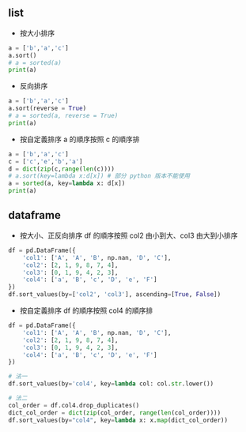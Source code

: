 ## list
* 按大小排序
```python
a = ['b','a','c']
a.sort()
# a = sorted(a)
print(a)
```
* 反向排序
```python
a = ['b','a','c']
a.sort(reverse = True)
# a = sorted(a, reverse = True)
print(a)
```
* 按自定義排序
a 的順序按照 c 的順序排
```python
a = ['b','a','c']
c = ['c','e','b','a']
d = dict(zip(c,range(len(c))))
# a.sort(key=lambda x:d[x]) # 部分 python 版本不能使用
a = sorted(a, key=lambda x: d[x])
print(a)
```
## dataframe
* 按大小、正反向排序
df 的順序按照 col2 由小到大、col3 由大到小排序
```python
df = pd.DataFrame({
    'col1': ['A', 'A', 'B', np.nan, 'D', 'C'],
    'col2': [2, 1, 9, 8, 7, 4],
    'col3': [0, 1, 9, 4, 2, 3],
    'col4': ['a', 'B', 'c', 'D', 'e', 'F']
})
df.sort_values(by=['col2', 'col3'], ascending=[True, False])
```

* 按自定義排序
df 的順序按照 col4 的順序排
```python
df = pd.DataFrame({
    'col1': ['A', 'A', 'B', np.nan, 'D', 'C'],
    'col2': [2, 1, 9, 8, 7, 4],
    'col3': [0, 1, 9, 4, 2, 3],
    'col4': ['a', 'B', 'c', 'D', 'e', 'F']
})

# 法一
df.sort_values(by='col4', key=lambda col: col.str.lower())

# 法二
col_order = df.col4.drop_duplicates()
dict_col_order = dict(zip(col_order, range(len(col_order))))
df.sort_values(by="col4", key=lambda x: x.map(dict_col_order))
```

